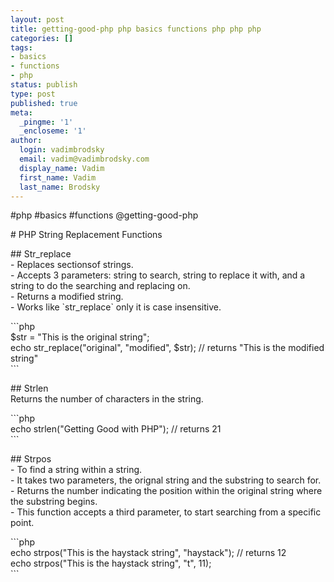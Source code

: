 ```yaml
---
layout: post
title: getting-good-php php basics functions php php php
categories: []
tags:
- basics
- functions
- php
status: publish
type: post
published: true
meta:
  _pingme: '1'
  _encloseme: '1'
author:
  login: vadimbrodsky
  email: vadim@vadimbrodsky.com
  display_name: Vadim
  first_name: Vadim
  last_name: Brodsky
---
```

<p>#php #basics #functions @getting-good-php</p>
<p># PHP String Replacement Functions</p>
<p>## Str_replace<br />
- Replaces sectionsof strings.<br />
- Accepts 3 parameters: string to search, string to replace it with, and a string to do the searching and replacing on.<br />
- Returns a modified string.<br />
- Works like `str_replace` only it is case insensitive.</p>
<p>```php<br />
$str = "This is the original string";<br />
echo str_replace("original", "modified", $str);  // returns "This is the modified string"<br />
```</p>
<p>## Strlen<br />
Returns the number of characters in the string.</p>
<p>```php<br />
echo strlen("Getting Good with PHP");   // returns 21<br />
```</p>
<p>## Strpos<br />
- To find a string within a string.<br />
- It takes two parameters, the orignal string and the substring to search for.<br />
- Returns the number indicating the position within the original string where the substring begins.<br />
- This function accepts a third parameter, to start searching from a specific point.</p>
<p>```php<br />
echo strpos("This is the haystack string", "haystack"); // returns 12<br />
echo strpos("This is the haystack string", "t", 11);<br />
```</p>
